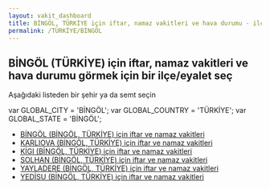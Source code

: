 ```yaml
---
layout: vakit_dashboard
title: BİNGÖL, TÜRKİYE için iftar, namaz vakitleri ve hava durumu - ilçe/eyalet seç
permalink: /TÜRKİYE/BİNGÖL
---
```


## BİNGÖL (TÜRKİYE) için iftar, namaz vakitleri ve hava durumu  görmek için bir ilçe/eyalet seç

Aşağıdaki listeden bir şehir ya da semt seçin



  var GLOBAL_CITY = 'BİNGÖL';
  var GLOBAL_COUNTRY = 'TÜRKİYE';
  var GLOBAL_STATE = 'BİNGÖL';
* [BİNGÖL (BİNGÖL, TÜRKİYE) için iftar ve namaz vakitleri](/TÜRKİYE/BİNGÖL/BİNGÖL)
* [KARLIOVA (BİNGÖL, TÜRKİYE) için iftar ve namaz vakitleri](/TÜRKİYE/BİNGÖL/KARLIOVA)
* [KİGI (BİNGÖL, TÜRKİYE) için iftar ve namaz vakitleri](/TÜRKİYE/BİNGÖL/KİGI)
* [SOLHAN (BİNGÖL, TÜRKİYE) için iftar ve namaz vakitleri](/TÜRKİYE/BİNGÖL/SOLHAN)
* [YAYLADERE (BİNGÖL, TÜRKİYE) için iftar ve namaz vakitleri](/TÜRKİYE/BİNGÖL/YAYLADERE)
* [YEDİSU (BİNGÖL, TÜRKİYE) için iftar ve namaz vakitleri](/TÜRKİYE/BİNGÖL/YEDİSU)
</script>
<script type="text/javascript">